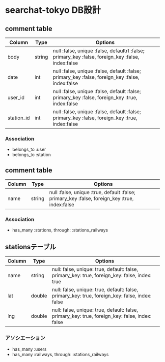 # searchat-tokyo DB設計

## comment table
|Column|Type|Options|
|------|----|-------|
|body|string|null :false, unique :false, defaultrt :false; primary_key :false, foreign_key :false, index:false|
|date|int|null :false, unique :false, default :false; primary_key :false, foreign_key :false, index:false|
|user_id|int|null :false, unique :false, default :false; primary_key :false, foreign_key :true, index:false|
|station_id|int|null :false, unique :false, default :false; primary_key :false, foreign_key :true, index:false|

### Association
- belongs_to :user
- belongs_to :station


## comment table
|Column|Type|Options|
|------|----|-------|
|name|string|null :false, unique :true, default :false; primary_key :false, foreign_key :true, index:false|

### Association
- has_many :stations, through: :stations_railways


## stationsテーブル
|Column|Type|Options|
|------|----|-------|
|name|string|null: false, unique: true, default: false, primary_key: true, foreign_key: false, index: true|
|lat|double|null: false, unique: true, default: false, primary_key: true, foreign_key: false, index: false|
|lng|double|null: false, unique: true, default: false, primary_key: true, foreign_key: false, index: false|

### アソシエーション
- has_many :users
- has_many :railways, through: :stations_railways

